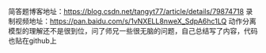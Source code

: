 简答题博客地址：https://blog.csdn.net/tangyt77/article/details/79874718
录制视频地址：https://pan.baidu.com/s/1vNXELL8nweX_SdpA6hc1LQ
动作分离模型的理解还不是很到位，问了师兄一些很无脑的问题，自己总结写了内容，代码也贴在github上
